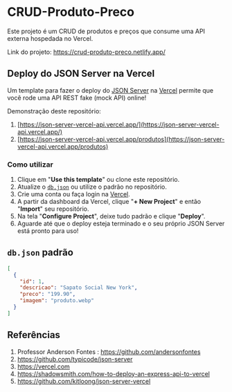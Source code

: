 # CRUD-Produto-Preco
Este projeto é um CRUD de produtos e preços que consume uma API externa hospedada no Vercel.

Link do projeto: https://crud-produto-preco.netlify.app/

## Deploy do JSON Server na Vercel

Um template para fazer o deploy do [JSON Server](https://github.com/typicode/json-server) na [Vercel](https://vercel.com) permite que você rode uma API REST fake (mock API) online!

Demonstração deste repositório: 

1. [https://json-server-vercel-api.vercel.app/](https://json-server-vercel-api.vercel.app/)
2. [https://json-server-vercel-api.vercel.app/produtos](https://json-server-vercel-api.vercel.app/produtos)

### Como utilizar

1. Clique em "**Use this template**" ou clone este repositório.
2. Atualize o [`db.json`](./db.json) ou utilize o padrão no repositório.
3. Crie uma conta ou faça login na [Vercel](https://vercel.com).
4. A partir da dashboard da Vercel, clique "**+ New Project**" e então "**Import**" seu repositório.
5. Na tela "**Configure Project**", deixe tudo padrão e clique "**Deploy**".
6. Aguarde até que o deploy esteja terminado e o seu próprio JSON Server está pronto para uso!

## `db.json` padrão

```json
[
  {
    "id": 1,
    "descricao": "Sapato Social New York",
    "preco": "199.90",
    "imagem": "produto.webp"
  }
]
```

## Referências
1. Professor Anderson Fontes : https://github.com/andersonfontes
2. https://github.com/typicode/json-server
3. https://vercel.com
4. https://shadowsmith.com/how-to-deploy-an-express-api-to-vercel
5. https://github.com/kitloong/json-server-vercel